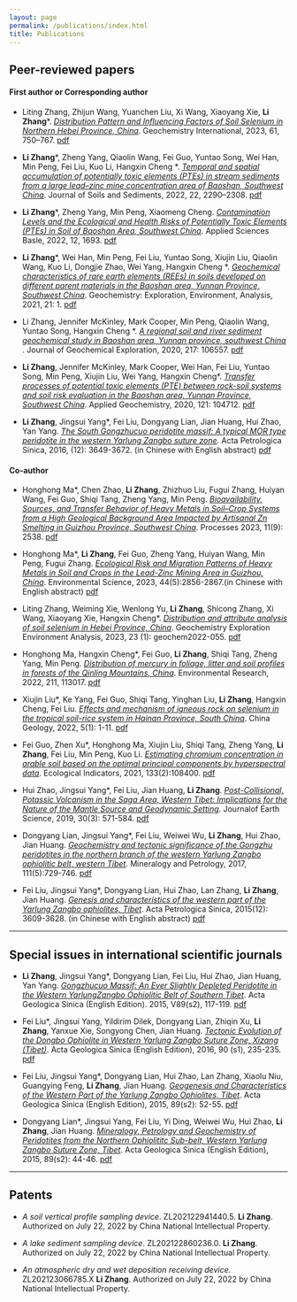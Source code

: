```yaml
---
layout: page
permalink: /publications/index.html
title: Publications
---
```


## Peer-reviewed papers
#### **First author or Corresponding author**


- Liting Zhang, Zhijun Wang, Yuanchen Liu, Xi Wang, Xiaoyang Xie, __Li Zhang__*. _[Distribution Pattern and Influencing Factors of Soil Selenium in Northern Hebei Province, China](https://link.springer.com/article/10.1134/S0016702923070066)_. Geochemistry International, 2023, 61, 750–767. [pdf](https://zhanglitga.github.io/mypaper/zhangliting2023.pdf)


- __Li Zhang__*, Zheng Yang, Qiaolin Wang, Fei Guo, Yuntao Song, Wei Han, Min Peng, Fei Liu, Kuo Li, Hangxin Cheng *. _[Temporal and spatial accumulation of potentially toxic elements (PTEs) in stream sediments from a large lead–zinc mine concentration area of Baoshan, Southwest China](https://link.springer.com/article/10.1007/s11368-022-03230-y)_.
 Journal of Soils and Sediments, 2022, 22, 2290–2308. [pdf](https://zhanglitga.github.io/mypaper/zhangli2022JSSS.pdf)



- __Li Zhang__*, Zheng Yang, Min Peng, Xiaomeng Cheng. _[Contamination Levels and the Ecological and Health Risks of Potentially Toxic Elements (PTEs) in Soil of Baoshan Area, Southwest China](https://www.mdpi.com/2076-3417/12/3/1693)_. 
 Applied Sciences Basle, 2022, 12, 1693. [pdf](https://zhanglitga.github.io/mypaper/zhangli2022appliedsciences.pdf)


- __Li Zhang__*, Wei Han, Min Peng, Fei Liu, Yuntao Song, Xiujin Liu, Qiaolin Wang, Kuo Li, Dongjie Zhao, Wei Yang, Hangxin Cheng *. _[Geochemical characteristics of rare earth elements (REEs) in soils developed on different parent materials in the Baoshan area, Yunnan Province, Southwest China](https://pubs.geoscienceworld.org/geea/article/21/2/geochem2019-082/594802/Geochemical-characteristics-of-rare-earth-elements#:~:text=The%20geochemistry%20of%20rare%20earth%20elements%20%28REEs%29%20was,regional%20scale%2C%20Baoshan%20area%2C%20Yunnan%20Province%2C%20SW%20China)_.
 Geochemistry: Exploration, Environment, Analysis, 2021, 21: 1. [pdf](https://zhanglitga.github.io/mypaper/zhangli2021geea.pdf)


- Li Zhang, Jennifer McKinley, Mark Cooper, Min Peng, Qiaolin Wang, Yuntao Song, Hangxin Cheng *. _[A regional soil and river sediment geochemical study in Baoshan area, Yunnan province, southwest China](https://www.sciencedirect.com/science/article/pii/S0375674219306636)_ .
 Journal of Geochemical Exploration, 2020, 217: 106557. [pdf](https://zhanglitga.github.io/mypaper/zhangli2020jge.pdf)


- __Li Zhang__, Jennifer McKinley, Mark Cooper, Wei Han, Fei Liu, Yuntao Song, Min Peng, Xiujin Liu, Wei Yang, Hangxin Cheng*. _[Transfer processes of potential toxic elements (PTE) between rock-soil systems and soil risk evaluation in the Baoshan area, Yunnan Province, Southwest China](https://www.sciencedirect.com/science/article/abs/pii/S0883292720302043)_. Applied Geochemistry, 2020, 121: 104712. [pdf](ttps://zhanglitga.github.io/mypaper/zhangli2020ag.pdf)


- __Li Zhang__, Jingsui Yang*, Fei Liu, Dongyang Lian, Jian Huang, Hui Zhao, Yan Yang. _[The South Gongzhucuo peridotite massif: A typical MOR type peridotite in the western Yarlung Zangbo suture zone](http://www.ysxb.ac.cn/article/id/aps_20161207)_.
 Acta Petrologica Sinica, 2016, (12): 3649-3672. (in Chinese with English abstract) [pdf](https://zhanglitga.github.io/mypaper/zhangli2016ysxb.pdf)




#### **Co-author**


- Honghong Ma*, Chen Zhao, **Li Zhang**, Zhizhuo Liu, Fugui Zhang, Huiyan Wang, Fei Guo, Shiqi Tang, Zheng Yang, Min Peng. _[Bioavailability, Sources, and Transfer Behavior of Heavy Metals in Soil–Crop Systems from a High Geological Background Area Impacted by Artisanal Zn Smelting in Guizhou Province, Southwest China](https://www.mdpi.com/2227-9717/11/9/2538)_. Processes 2023, 11(9): 2538.  [pdf](https://zhanglitga.github.io/mypaper/mahonghong2023processes.pdf)



- Honghong Ma*, **Li Zhang**, Fei Guo, Zheng Yang, Huiyan Wang, Min Peng, Fugui Zhang. _[Ecological Risk and Migration Patterns of Heavy Metals in Soil and Crops in the Lead-Zinc Mining Area in Guizhou, China](http://www.hjkx.ac.cn/hjkx/ch/html/20230542.htm)_. Environmental Science, 2023, 44(5):2856-2867.(in Chinese with English abstract)  [pdf](https://zhanglitga.github.io/mypaper/mahonghong2023hjkx.pdf)


- Liting Zhang, Weiming Xie, Wenlong Yu, **Li Zhang**, Shicong Zhang, Xi Wang, Xiaoyang Xie, Hangxin Cheng*. _[Distribution and attribute analysis of soil selenium in Hebei Province, China](https://pubs.geoscienceworld.org/geea/article-abstract/23/1/geochem2022-055/620144/Distribution-and-attribute-analysis-of-soil#:~:text=Based%20on%20the%20topsoil%20%280%E2%80%9320%E2%80%85cm%29%20datasets%20%2850%E2%80%85724%20analysis,of%20Se%20in%20the%20Shijiazhuang%E2%80%93Xingtai%E2%80%93Handan%20area%20were%20obtained.)_. Geochemistry Exploration Environment Analysis, 2023, 23 (1): geochem2022-055.  [pdf](https://zhanglitga.github.io/mypaper/zhangliting2023geea.pdf)


- Honghong Ma, Hangxin Cheng*, Fei Guo, **Li Zhang**, Shiqi Tang, Zheng Yang, Min Peng. _[Distribution of mercury in foliage, litter and soil profiles in forests of the Qinling Mountains, China](https://linkinghub.elsevier.com/retrieve/pii/S0013935122003449)_. Environmental Research, 2022, 211, 113017.  [pdf](https://zhanglitga.github.io/mypaper/mahonghong2022er.pdf)


- Xiujin Liu*, Ke Yang, Fei Guo, Shiqi Tang, Yinghan Liu, **Li Zhang**, Hangxin Cheng, Fei Liu. _[Effects and mechanism of igneous rock on selenium in the tropical soil-rice system in Hainan Province, South China](https://www.sciencedirect.com/science/article/pii/S2096519222000817)_. China Geology, 2022, 5(1): 1-11.  [pdf](https://zhanglitga.github.io/mypaper/liuxiujin2022chinagelogy.pdf)


- Fei Guo, Zhen Xu*, Honghong Ma, Xiujin Liu, Shiqi Tang, Zheng Yang, **Li Zhang**, Fei Liu, Min Peng, Kuo Li. _[Estimating chromium concentration in arable soil based on the optimal principal components by hyperspectral data](https://linkinghub.elsevier.com/retrieve/pii/S1470160X21010657)_. Ecological Indicators, 2021, 133(2):108400.  [pdf](https://zhanglitga.github.io/mypaper/guofei2021ei.pdf)


- Hui Zhao, Jingsui Yang*, Fei Liu, Jian Huang, **Li Zhang**. _[Post-Collisional, Potassic Volcanism in the Saga Area, Western Tibet: Implications for the Nature of the Mantle Source and Geodynamic Setting](https://link.springer.com/article/10.1007/s12583-019-1228-7)_. Journalof Earth Science, 2019, 30(3): 571-584.  [pdf](https://zhanglitga.github.io/mypaper/zhaohui2019.pdf)



- Dongyang Lian, Jingsui Yang*, Fei Liu, Weiwei Wu, **Li Zhang**, Hui Zhao, Jian Huang. _[Geochemistry and tectonic significance of the Gongzhu peridotites in the northern branch of the western Yarlung Zangbo ophiolitic belt, western Tibet](https://link.springer.com/article/10.1007/s00710-017-0491-5)_.  Mineralogy and Petrology, 2017, 111(5):729-746.  [pdf](https://zhanglitga.github.io/mypaper/liandongyang2017.pdf)


- Fei Liu, Jingsui Yang*, Dongyang Lian, Hui Zhao, Lan Zhang, **Li Zhang**, Jian Huang.  _[Genesis and characteristics of the western part of the Yarlung Zangbo ophiolites, Tibet](https://en.cnki.com.cn/Article_en/CJFDTOTAL-YSXB201512008.htm)_. Acta Petrologica Sinica, 2015(12): 3609-3628. (in Chinese with English abstract) [pdf](https://zhanglitga.github.io/mypaper/liufei2015ysxb.pdf)
  <br>




---




## Special issues in international scientific journals

- **Li Zhang**, Jingsui Yang*, Dongyang Lian, Fei Liu, Hui Zhao, Jian Huang, Yan Yang. _[Gongzhucuo Massif: An Ever Slightly Depleted Peridotite in the Western YarlungZangbo Ophiolitic Belt of Southern Tibet](https://onlinelibrary.wiley.com/doi/10.1111/1755-6724.12308_70)_. Acta Geologica Sinica (English Edition). 2015, V89(s2), 117-119.  [pdf](https://zhanglitga.github.io/mypaper/zhangli2015.pdf)


- Fei Liu*, Jingsui Yang, Yildirim Dilek, Dongyang Lian, Zhiqin Xu, **Li Zhang**, Yanxue Xie, Songyong Chen, Jian Huang.  _[Tectonic Evolution of the Dongbo Ophiolite in Western Yarlung Zangbo Suture Zone, Xizang (Tibet)](https://onlinelibrary.wiley.com/doi/abs/10.1111/1755-6724.12986)_. Acta Geologica Sinica (English Edition), 2016, 90 (s1), 235-235.  [pdf](https://zhanglitga.github.io/mypaper/liufei2016.pdf)


- Fei Liu, Jingsui Yang*, Dongyang Lian, Hui Zhao, Lan Zhang, Xiaolu Niu, Guangying Feng, **Li Zhang**, Jian Huang.  _[Geogenesis and Characteristics of the Western Part of the Yarlung Zangbo Ophiolites, Tibet](https://onlinelibrary.wiley.com/doi/10.1111/1755-6724.12308_34)_. Acta Geologica Sinica (English Edition), 2015, 89(s2): 52-55.  [pdf](https://zhanglitga.github.io/mypaper/liufei2015.pdf)


- Dongyang Lian*, Jingsui Yang, Fei Liu, Yi Ding, Weiwei Wu, Hui Zhao, **Li Zhang**, Jian Huang. _[Mineralogy, Petrology and Geochemistry of Peridotites from the Northern Ophiolititc Sub-belt, Western Yarlung Zangbo Suture Zone, Tibet](https://onlinelibrary.wiley.com/doi/full/10.1111/1755-6724.12308_31)_. Acta Geologica Sinica (English Edition), 2015, 89(s2): 44-46.  [pdf](https://zhanglitga.github.io/mypaper/liandongyang2015.pdf)


---

## Patents

- _A soil vertical profile sampling device_. ZL202122941440.5. **Li Zhang**. Authorized on July 22, 2022 by China National Intellectual Property.
- _A lake sediment sampling device_. ZL202122860236.0. **Li Zhang**. Authorized on July 22, 2022 by China National Intellectual Property.
- _An atmospheric dry and wet deposition receiving device_. ZL202123066785.X **Li Zhang**. Authorized on July 22, 2022 by China National Intellectual Property.

  <br>
